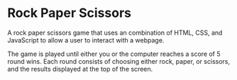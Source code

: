 # Rock Paper Scissors
A rock paper scissors game that uses an combination of HTML, CSS, and JavaScript to allow a user to interact with a webpage.

The game is played until either you or the computer reaches a score of 5 round wins. 
Each round consists of choosing either rock, paper, or scissors, and the results displayed at the top of the screen.
